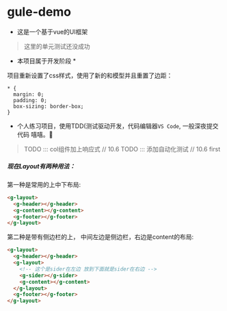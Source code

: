 # gule-demo

+ 这是一个基于vue的UI框架

> 这里的单元测试还没成功

* 本项目属于开发阶段 *

项目重新设置了css样式，使用了新的和模型并且重置了边距：
```
* {
  margin: 0;
  padding: 0;
  box-sizing: border-box;
}
```

+ 个人练习项目，使用TDD(测试驱动开发，代码编辑器`VS Code`, 一般深夜提交代码 嘻嘻。🥰



> TODO ::: col组件加上响应式 // 10.6
> TODO ::: 添加自动化测试 // 10.6  first


##### 现在Layout有两种用法： 
第一种是常用的上中下布局: 
```html
<g-layout>
  <g-header></g-header>
  <g-content></g-content>
  <g-footer></g-footer>
</g-layout>
```
第二种是带有侧边栏的上， 中间左边是侧边栏，右边是content的布局:
```html
<g-layout>
  <g-header></g-header>
  <g-layout>
    <!-- 这个是sider在左边 放到下面就是sider在右边 -->
    <g-sider></g-sider>
    <g-content></g-content>
  </g-layout>
  <g-footer></g-footer>
</g-layout>
```